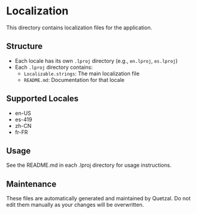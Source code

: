 # Localization

This directory contains localization files for the application.

## Structure
- Each locale has its own `.lproj` directory (e.g., `en.lproj`, `es.lproj`)
- Each `.lproj` directory contains:
  - `Localizable.strings`: The main localization file
  - `README.md`: Documentation for that locale

## Supported Locales
- en-US
- es-419
- zh-CN
- fr-FR

## Usage
See the README.md in each .lproj directory for usage instructions.

## Maintenance
These files are automatically generated and maintained by Quetzal.
Do not edit them manually as your changes will be overwritten.